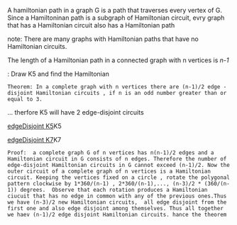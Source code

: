 A hamiltonian path in a graph G is a path that traverses every vertex of G. Since a Hamiltoninan path is a subgraph of Hamiltonian circuit, evry graph that has a Hamiltonian circuit also has a Hamiltonian path

note: There are many graphs with Hamiltonian paths that have no Hamiltonian circuits.

The length of a Hamiltonian path in a connected graph with n vertices is _n-1_

: Draw K5 and find the Hamiltonian

```
Theorem: In a complete graph with n vertices there are (n-1)/2 edge - disjoint Hamiltonian circuits , if n is an odd number greater than or equal to 3.
```
... therfore K5 will have 2 edge-disjoint circuits

[edgeDisjoint K5](./img/edgeDisjoint.png)K5

[edgeDisjoint K7](./img/edgeDisjoint2.png)K7

```
Proof:  a complete graph G of n vertices has n(n-1)/2 edges and a Hamiltonian circuit in G consists of n edges. Therefore the number of edge-disjoint Hamiltonian circuits in G cannot exceed (n-1)/2. Now the outer circuit of a complete graph of n vertices is a Hamiltonian circuit. Keeping the vertices fixed on a circle , rotate the polygonal pattern clockwise by 1*360/(n-1) , 2*360/(n-1),..., (n-3)/2 * (360/(n-1)) degrees.  Observe that each rotation produces a Hamiltonian ciucuit that has no edge in common with any of the previous ones.Thus we have (n-3)/2 new Hamiltonian circuits,  all edge disjoint from the first one and also edge disjoint among themselves. Thus all together we haev (n-1)/2 edge disjoint Hamiltonian circuits. hance the theorem
```

